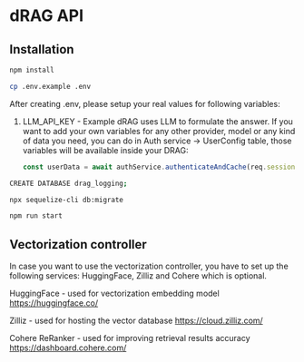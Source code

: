 # dRAG API

## Installation

```sh
npm install
```

```sh
cp .env.example .env
```

After creating .env, please setup your real values for following variables:

1. LLM_API_KEY - Example dRAG uses LLM to formulate the answer. If you want to add your own variables for any other provider, model or any kind of data you need, you can do in Auth service -> UserConfig table, those variables will be available inside your DRAG:
   ```javascript
   const userData = await authService.authenticateAndCache(req.sessionSid);
   ```

```sh
CREATE DATABASE drag_logging;
```

```sh
npx sequelize-cli db:migrate
```

```sh
npm run start
```

## Vectorization controller

In case you want to use the vectorization controller, you have to set up the following services: HuggingFace, Zilliz and Cohere which is optional.

HuggingFace - used for vectorization embedding model
https://huggingface.co/

Zilliz - used for hosting the vector database
https://cloud.zilliz.com/

Cohere ReRanker - used for improving retrieval results accuracy
https://dashboard.cohere.com/
